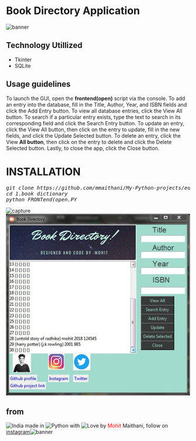 # Book Directory Application

![banner](https://user-images.githubusercontent.com/32105561/42615832-85b022d2-85c9-11e8-9b92-7a37ed616417.gif)

## Technology Utillized
* Tkinter
* SQLite
## Usage guidelines
To launch the GUI, open the **frontend(open)** script via the console. To add an entry into the database, fill in the Title, Author, Year, and ISBN fields and click the Add Entry button.
To view all database entries, click the View All button. 
To search if a particular entry exists, type the text to search in its corresponding field and click the Search Entry button. 
To update an entry, click the View All button, then click on the entry to update, fill in the new fields, and click the Update Selected button.
To delete an entry, click the View **All button**, then click on the entry to delete and click the Delete Selected button. Lastly, to close the app, click the Close button.

# INSTALLATION
<pre><i><n>git clone https://github.com/mmaithani/My-Python-projects/edit/master/1.book_dictionary
cd 1.book dictionary
python FRONTend(open.PY
</pre></i></n>

![capture](https://user-images.githubusercontent.com/32105561/42627824-c542a1c8-85eb-11e8-87ad-6394cc7b03f5.JPG)
<img src="Capture.JPG" title="capture">
## from 
<img src="https://www.spreadshirt.co.uk/image-server/v1/mp/designs/144827034,width=150,height=100/pride-flag-flag-home-origin-india-png.png" title="India"> made in <img src="https://developer.ibm.com/predictiveanalytics/wp-content/uploads/sites/48/2015/04/python-icon.png" title="Python"> with <img src="http://cdn0.bodas.com.mx/img/smileys/smiley_heart.png" title="Love"> by <font color="red">Mohit </font> Maithani,
follow on [instagram](https://www.instagram.com/aee_nobody)![banner](https://user-images.githubusercontent.com/32105561/42618164-d27b3be4-85d1-11e8-808e-6504d2931d0c.png)
